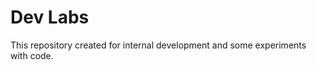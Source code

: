 Dev Labs
========

This repository created for internal development and some experiments with code.
